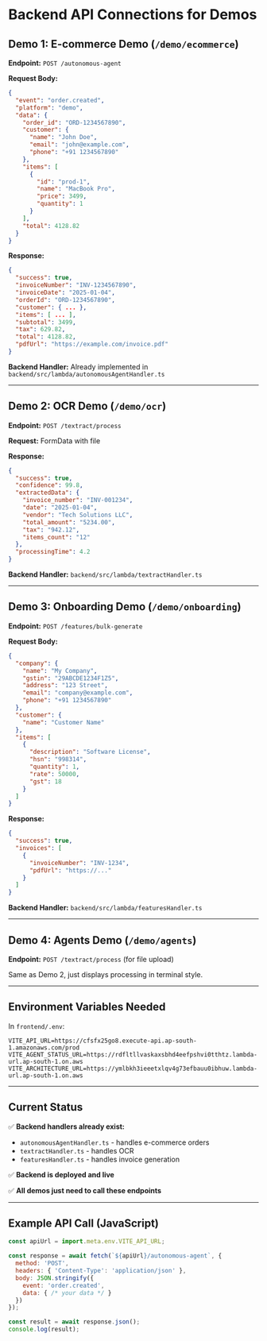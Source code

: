 # Backend API Connections for Demos

## Demo 1: E-commerce Demo (`/demo/ecommerce`)

**Endpoint:** `POST /autonomous-agent`

**Request Body:**
```json
{
  "event": "order.created",
  "platform": "demo",
  "data": {
    "order_id": "ORD-1234567890",
    "customer": {
      "name": "John Doe",
      "email": "john@example.com",
      "phone": "+91 1234567890"
    },
    "items": [
      {
        "id": "prod-1",
        "name": "MacBook Pro",
        "price": 3499,
        "quantity": 1
      }
    ],
    "total": 4128.82
  }
}
```

**Response:**
```json
{
  "success": true,
  "invoiceNumber": "INV-1234567890",
  "invoiceDate": "2025-01-04",
  "orderId": "ORD-1234567890",
  "customer": { ... },
  "items": [ ... ],
  "subtotal": 3499,
  "tax": 629.82,
  "total": 4128.82,
  "pdfUrl": "https://example.com/invoice.pdf"
}
```

**Backend Handler:** Already implemented in `backend/src/lambda/autonomousAgentHandler.ts`

---

## Demo 2: OCR Demo (`/demo/ocr`)

**Endpoint:** `POST /textract/process`

**Request:** FormData with file

**Response:**
```json
{
  "success": true,
  "confidence": 99.8,
  "extractedData": {
    "invoice_number": "INV-001234",
    "date": "2025-01-04",
    "vendor": "Tech Solutions LLC",
    "total_amount": "5234.00",
    "tax": "942.12",
    "items_count": "12"
  },
  "processingTime": 4.2
}
```

**Backend Handler:** `backend/src/lambda/textractHandler.ts`

---

## Demo 3: Onboarding Demo (`/demo/onboarding`)

**Endpoint:** `POST /features/bulk-generate`

**Request Body:**
```json
{
  "company": {
    "name": "My Company",
    "gstin": "29ABCDE1234F1Z5",
    "address": "123 Street",
    "email": "company@example.com",
    "phone": "+91 1234567890"
  },
  "customer": {
    "name": "Customer Name"
  },
  "items": [
    {
      "description": "Software License",
      "hsn": "998314",
      "quantity": 1,
      "rate": 50000,
      "gst": 18
    }
  ]
}
```

**Response:**
```json
{
  "success": true,
  "invoices": [
    {
      "invoiceNumber": "INV-1234",
      "pdfUrl": "https://..."
    }
  ]
}
```

**Backend Handler:** `backend/src/lambda/featuresHandler.ts`

---

## Demo 4: Agents Demo (`/demo/agents`)

**Endpoint:** `POST /textract/process` (for file upload)

Same as Demo 2, just displays processing in terminal style.

---

## Environment Variables Needed

In `frontend/.env`:
```
VITE_API_URL=https://cfsfx25go8.execute-api.ap-south-1.amazonaws.com/prod
VITE_AGENT_STATUS_URL=https://rdfltllvaskaxsbhd4eefpshvi0tthtz.lambda-url.ap-south-1.on.aws
VITE_ARCHITECTURE_URL=https://ymlbkh3ieeetxlqv4g73efbauu0ibhuw.lambda-url.ap-south-1.on.aws
```

---

## Current Status

✅ **Backend handlers already exist:**
- `autonomousAgentHandler.ts` - handles e-commerce orders
- `textractHandler.ts` - handles OCR
- `featuresHandler.ts` - handles invoice generation

✅ **Backend is deployed and live**

✅ **All demos just need to call these endpoints**

---

## Example API Call (JavaScript)

```javascript
const apiUrl = import.meta.env.VITE_API_URL;

const response = await fetch(`${apiUrl}/autonomous-agent`, {
  method: 'POST',
  headers: { 'Content-Type': 'application/json' },
  body: JSON.stringify({
    event: 'order.created',
    data: { /* your data */ }
  })
});

const result = await response.json();
console.log(result);
```
